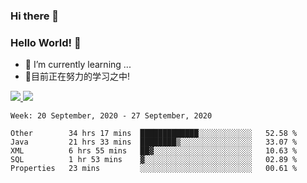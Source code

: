### Hi there 👋
### Hello World! 🙌

- 🌱 I’m currently learning ...
- 📖目前正在努力的学习之中!

<a href="https://github.com/anuraghazra/github-readme-stats">
  <img src="https://github-readme-stats.vercel.app/api?username=keyboardWithDream&show_icons=true&repo=github-readme-stats" />
</a>
<a href="https://github.com/anuraghazra/convoychat">
  <img src="https://github-readme-stats.vercel.app/api/top-langs/?username=keyboardWithDream&layout=compact&repo=convoychat" />
</a>



<!--START_SECTION:waka-->
```text
Week: 20 September, 2020 - 27 September, 2020

Other        34 hrs 17 mins  █████████████░░░░░░░░░░░░   52.58 % 
Java         21 hrs 33 mins  ████████▒░░░░░░░░░░░░░░░░   33.07 % 
XML          6 hrs 55 mins   ██▓░░░░░░░░░░░░░░░░░░░░░░   10.63 % 
SQL          1 hr 53 mins    ▓░░░░░░░░░░░░░░░░░░░░░░░░   02.89 % 
Properties   23 mins         ░░░░░░░░░░░░░░░░░░░░░░░░░   00.61 % 
```
<!--END_SECTION:waka-->
